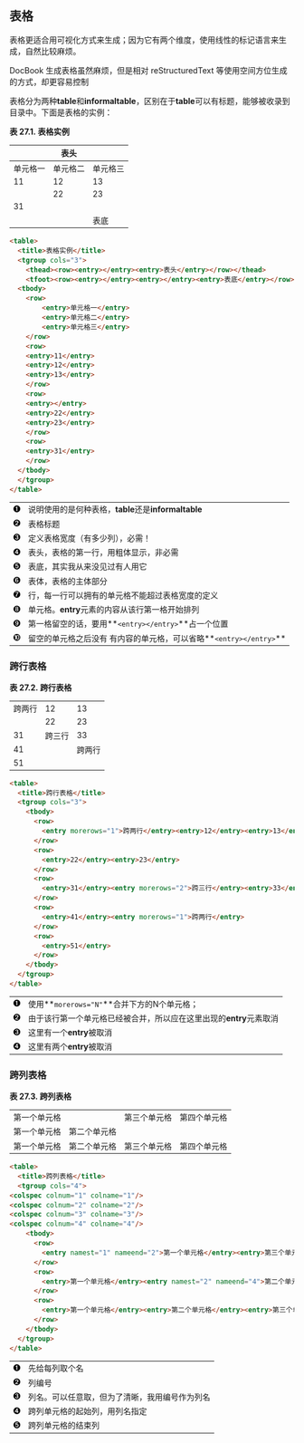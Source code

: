 ## 表格

表格更适合用可视化方式来生成；因为它有两个维度，使用线性的标记语言来生成，自然比较麻烦。

DocBook 生成表格虽然麻烦，但是相对 reStructuredText
等使用空间方位生成的方式，却更容易控制

表格分为两种**table**和**informaltable**，区别在于**table**可以有标题，能够被收录到目录中。下面是表格的实例：

**表 27.1. 表格实例**

|          | 表头     |          |
|----------|----------|----------|
| 单元格一 | 单元格二 | 单元格三 |
| 11       | 12       | 13       |
|          | 22       | 23       |
| 31       |          |          |
|          |          | 表底     |

```html
<table>
  <title>表格实例</title>
  <tgroup cols="3">
    <thead><row><entry></entry><entry>表头</entry></row></thead>
    <tfoot><row><entry></entry><entry></entry><entry>表底</entry></row></tfoot>
  <tbody>
    <row>
        <entry>单元格一</entry>
        <entry>单元格二</entry>
        <entry>单元格三</entry>
    </row>
    <row>
    <entry>11</entry>
    <entry>12</entry>
    <entry>13</entry>
    </row>
    <row>
    <entry></entry>
    <entry>22</entry>
    <entry>23</entry>
    </row>
    <row>
    <entry>31</entry>
    </row>
  </tbody>
  </tgroup>
</table>

```

|                                                   |                                                                    |
|:--------------------------------------------------|:-------------------------------------------------------------------|
| [![1](images/callouts/1.png)](#docbook-table01)   | 说明使用的是何种表格，**table**还是**informaltable**               |
| [![2](images/callouts/2.png)](#docbook-table02)   | 表格标题                                                           |
| [![3](images/callouts/3.png)](#docbook-table03)   | 定义表格宽度（有多少列），必需！                                   |
| [![4](images/callouts/4.png)](#docbook-table04)   | 表头，表格的第一行，用粗体显示，非必需                             |
| [![5](images/callouts/5.png)](#docbook-table05)   | 表底，其实我从来没见过有人用它                                     |
| [![6](images/callouts/6.png)](#docbook-table06)   | 表体，表格的主体部分                                               |
| [![7](images/callouts/7.png)](#docbook-table07)   | 行，每一行可以拥有的单元格不能超过表格宽度的定义                   |
| [![8](images/callouts/8.png)](#docbook-table08)   | 单元格。**entry**元素的内容从该行第一格开始排列                    |
| [![9](images/callouts/9.png)](#docbook-table09)   | 第一格留空的话，要用**`<entry></entry>`**占一个位置                |
| [![10](images/callouts/10.png)](#docbook-table10) | 留空的单元格之后没有 有内容的单元格，可以省略**`<entry></entry>`** |

### 跨行表格

**表 27.2. 跨行表格**

|        |        |        |
|--------|--------|--------|
| 跨两行 | 12     | 13     |
|        | 22     | 23     |
| 31     | 跨三行 | 33     |
| 41     |        | 跨两行 |
| 51     |        |        |

```html
<table>
  <title>跨行表格</title>
  <tgroup cols="3">
    <tbody>
      <row>
        <entry morerows="1">跨两行</entry><entry>12</entry><entry>13</entry>
      </row>
      <row>
        <entry>22</entry><entry>23</entry>
      </row>
      <row>
        <entry>31</entry><entry morerows="2">跨三行</entry><entry>33</entry>
      </row>
      <row>
        <entry>41</entry><entry morerows="1">跨两行</entry>
      </row>
      <row>
        <entry>51</entry>
      </row>
    </tbody>
  </tgroup>
</table>    
```

|                                                 |                                                                     |
|:------------------------------------------------|:--------------------------------------------------------------------|
| [![1](images/callouts/1.png)](#docbook-table21) | 使用**`morerows="N"`**合并下方的N个单元格；                         |
| [![2](images/callouts/2.png)](#docbook-table22) | 由于该行第一个单元格已经被合并，所以应在这里出现的**entry**元素取消 |
| [![3](images/callouts/3.png)](#docbook-table23) | 这里有一个**entry**被取消                                           |
| [![4](images/callouts/4.png)](#docbook-table24) | 这里有两个**entry**被取消                                           |

### 跨列表格

**表 27.3. 跨列表格**

|              |              |              |              |
|--------------|--------------|--------------|--------------|
| 第一个单元格 |              | 第三个单元格 | 第四个单元格 |
| 第一个单元格 | 第二个单元格 |              |              |
| 第一个单元格 | 第二个单元格 | 第三个单元格 | 第四个单元格 |

```html
<table>
  <title>跨列表格</title>
  <tgroup cols="4">
<colspec colnum="1" colname="1"/>
<colspec colnum="2" colname="2"/>
<colspec colnum="3" colname="3"/>
<colspec colnum="4" colname="4"/> 
    <tbody>
      <row>
        <entry namest="1" nameend="2">第一个单元格</entry><entry>第三个单元格</entry><entry>第四个单元格</entry>
      </row>
      <row>
        <entry>第一个单元格</entry><entry namest="2" nameend="4">第二个单元格</entry>
      </row>
      <row>
        <entry>第一个单元格</entry><entry>第二个单元格</entry><entry>第三个单元格</entry><entry>第四个单元格</entry>
      </row>
    </tbody>
  </tgroup>
</table>

```

|                                                 |                                                |
|:------------------------------------------------|:-----------------------------------------------|
| [![1](images/callouts/1.png)](#docbook-table31) | 先给每列取个名                                 |
| [![2](images/callouts/2.png)](#docbook-table32) | 列编号                                         |
| [![3](images/callouts/3.png)](#docbook-table33) | 列名。可以任意取，但为了清晰，我用编号作为列名 |
| [![4](images/callouts/4.png)](#docbook-table34) | 跨列单元格的起始列，用列名指定                 |
| [![5](images/callouts/5.png)](#docbook-table35) | 跨列单元格的结束列                             |

